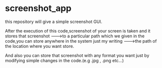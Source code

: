 # screenshot_app
this repository will give a simple screenshot GUI.

After the execution of this code,screenshot of your screen is taken and it stores that screenshot
--->to a particular path which we given in the code,you can store anywhere in the system just my writing 
--->the path of the location where you want store.

And also you can store that screenshot with any format you want just by modifying simple changes in the code.(e.g .jpg , .png etc...)
